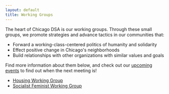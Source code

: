 ```yaml
---
layout: default
title: Working Groups
---
```


The heart of Chicago DSA is our working groups. Through these small groups, we promote strategies and advance tactics in our communities that: 

- Forward a working-class-centered politics of humanity and solidarity
- Effect positive change in Chicago's neighborhoods
- Build relationships with other organizations with similar values and goals 

Find more information about them below, and check out our [upcoming events](/events) to find out when the next meeting is!

- [Housing Working Group](housing-working-group)
- [Socialist Feminist Working Group](socialist-feminist-working-group)
